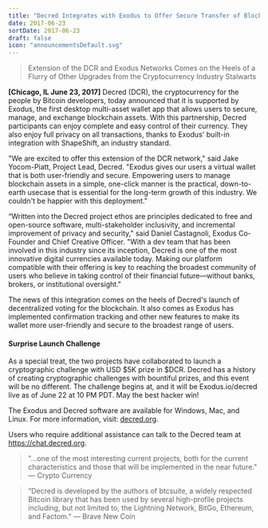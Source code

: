 ```yaml
---
title: "Decred Integrates with Exodus to Offer Secure Transfer of Blockchain Assets"
date: 2017-06-23
sortDate: 2017-06-23
draft: false
icon: "announcementsDefault.svg"
---
```


> Extension of the DCR and Exodus Networks Comes on the Heels of a Flurry of
> Other Upgrades from the Cryptocurrency Industry Stalwarts

**[Chicago, IL June 23, 2017]** Decred (DCR), the cryptocurrency for the people
by Bitcoin developers, today announced that it is supported by Exodus, the first
desktop multi-asset wallet app that allows users to secure, manage, and exchange
blockchain assets. With this partnership, Decred participants can enjoy complete
and easy control of their currency. They also enjoy full privacy on all
transactions, thanks to Exodus' built-in integration with ShapeShift, an
industry standard.

"We are excited to offer this extension of the DCR network," said Jake
Yocom-Piatt, Project Lead, Decred. "Exodus gives our users a virtual wallet that
is both user-friendly and secure. Empowering users to manage blockchain assets
in a simple, one-click manner is the practical, down-to-earth usecase that is
essential for the long-term growth of this industry. We couldn't be happier with
this deployment."

“Written into the Decred project ethos are principles dedicated to free and
open-source software, multi-stakeholder inclusivity, and incremental improvement
of privacy and security," said Daniel Castagnoli, Exodus Co-Founder and Chief
Creative Officer. "With a dev team that has been involved in this industry since
its inception, Decred is one of the most innovative digital currencies available
today. Making our platform compatible with their offering is key to reaching the
broadest community of users who believe in taking control of their financial
future—without banks, brokers, or institutional oversight."

The news of this integration comes on the heels of Decred's launch of
decentralized voting for the blockchain. It also comes as Exodus has implemented
confirmation tracking and other new features to make its wallet more
user-friendly and secure to the broadest range of users.

#### Surprise Launch Challenge

As a special treat, the two projects have collaborated to launch a cryptographic
challenge with USD $5K prize in $DCR. Decred has a history of creating
cryptographic challenges with bountiful prizes, and this event will be no
different. The challenge begins at, and it will be Exodus.io/decred live as of
June 22 at 10 PM PDT. May the best hacker win!

The Exodus and Decred software are available for Windows, Mac, and Linux. For
more information, visit: [decred.org](https://decred.org).

Users who require additional assistance can talk to the Decred team at
<https://chat.decred.org>.

> "...one of the most interesting current projects, both for the current
> characteristics and those that will be implemented in the near future."
> — Crypto Currency

> “Decred is developed by the authors of btcsuite, a widely respected Bitcoin
> library that has been used by several high-profile projects including, but not
> limited to, the Lightning Network, BitGo, Ethereum, and Factom."
> — Brave New Coin
